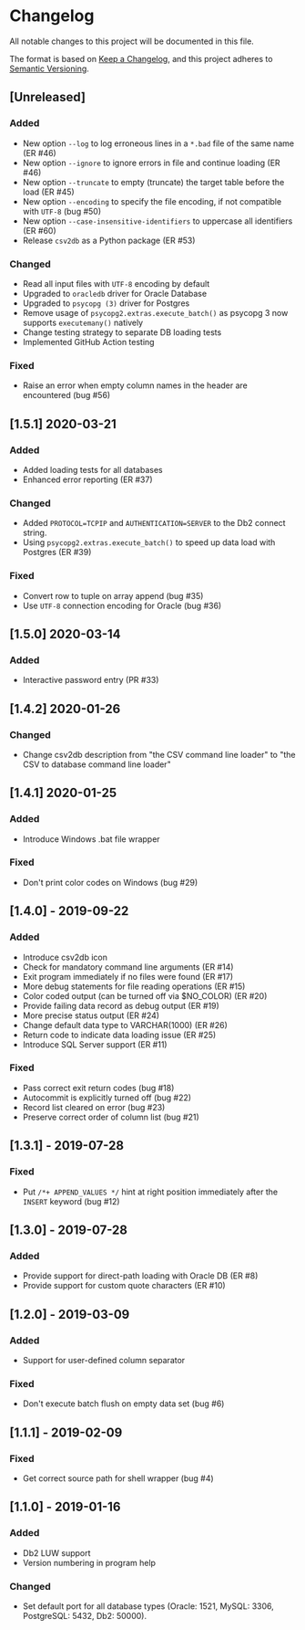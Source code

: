# Changelog
All notable changes to this project will be documented in this file.

The format is based on [Keep a Changelog](https://keepachangelog.com/en/1.0.0/),
and this project adheres to [Semantic Versioning](https://semver.org/spec/v2.0.0.html).

## [Unreleased]

### Added
- New option `--log` to log erroneous lines in a `*.bad` file of the same name (ER #46) 
- New option `--ignore` to ignore errors in file and continue loading (ER #46)
- New option `--truncate` to empty (truncate) the target table before the load (ER #45)
- New option `--encoding` to specify the file encoding, if not compatible with `UTF-8` (bug #50)
- New option `--case-insensitive-identifiers` to uppercase all identifiers (ER #60)
- Release `csv2db` as a Python package (ER #53)

### Changed
- Read all input files with `UTF-8` encoding by default
- Upgraded to `oracledb` driver for Oracle Database
- Upgraded to `psycopg (3)` driver for Postgres
- Remove usage of `psycopg2.extras.execute_batch()` as psycopg 3 now supports `executemany()` natively
- Change testing strategy to separate DB loading tests
- Implemented GitHub Action testing

### Fixed
- Raise an error when empty column names in the header are encountered (bug #56)

## [1.5.1] 2020-03-21

### Added
- Added loading tests for all databases
- Enhanced error reporting (ER #37)

### Changed
- Added `PROTOCOL=TCPIP` and `AUTHENTICATION=SERVER` to the Db2 connect string.
- Using `psycopg2.extras.execute_batch()` to speed up data load with Postgres (ER #39)

### Fixed
- Convert row to tuple on array append (bug #35)
- Use `UTF-8` connection encoding for Oracle (bug #36)

## [1.5.0] 2020-03-14

### Added
- Interactive password entry (PR #33)

## [1.4.2] 2020-01-26

### Changed
- Change csv2db description from "the CSV command line loader" to "the CSV to database command line loader"

## [1.4.1] 2020-01-25

### Added
- Introduce Windows .bat file wrapper

### Fixed
- Don't print color codes on Windows (bug #29)

## [1.4.0] - 2019-09-22

### Added
- Introduce csv2db icon
- Check for mandatory command line arguments (ER #14)
- Exit program immediately if no files were found (ER #17)
- More debug statements for file reading operations (ER #15)
- Color coded output (can be turned off via $NO_COLOR) (ER #20)
- Provide failing data record as debug output (ER #19)
- More precise status output (ER #24)
- Change default data type to VARCHAR(1000) (ER #26)
- Return code to indicate data loading issue (ER #25)
- Introduce SQL Server support (ER #11)

### Fixed
- Pass correct exit return codes (bug #18)
- Autocommit is explicitly turned off (bug #22)
- Record list cleared on error (bug #23)
- Preserve correct order of column list (bug #21)

## [1.3.1] - 2019-07-28

### Fixed
- Put `/*+ APPEND_VALUES */` hint at right position immediately after the `INSERT` keyword (bug #12)

## [1.3.0] - 2019-07-28

### Added
- Provide support for direct-path loading with Oracle DB (ER #8)
- Provide support for custom quote characters (ER #10)

## [1.2.0] - 2019-03-09

### Added
- Support for user-defined column separator

### Fixed
- Don't execute batch flush on empty data set (bug #6)

## [1.1.1] - 2019-02-09

### Fixed
- Get correct source path for shell wrapper (bug #4)

## [1.1.0] - 2019-01-16

### Added
- Db2 LUW support
- Version numbering in program help

### Changed
- Set default port for all database types (Oracle: 1521, MySQL: 3306, PostgreSQL: 5432, Db2: 50000).
